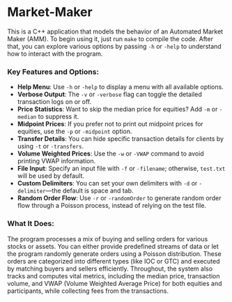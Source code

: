 # Market-Maker
This is a C++ application that models the behavior of an Automated Market Maker (AMM). To begin using it, just run `make` to compile the code. After that, you can explore various options by passing `-h` or `-help` to understand how to interact with the program.

### Key Features and Options:

- **Help Menu**: Use `-h` or `-help` to display a menu with all available options.
- **Verbose Output**: The `-v` or `-verbose` flag can toggle the detailed transaction logs on or off.
- **Price Statistics**: Want to skip the median price for equities? Add `-m` or `-median` to suppress it.
- **Midpoint Prices**: If you prefer not to print out midpoint prices for equities, use the `-p` or `-midpoint` option.
- **Transfer Details**: You can hide specific transaction details for clients by using `-t` or `-transfers`.
- **Volume Weighted Prices**: Use the `-w` or `-VWAP` command to avoid printing VWAP information.
- **File Input**: Specify an input file with `-f` or `-filename`; otherwise, `test.txt` will be used by default.
- **Custom Delimiters**: You can set your own delimiters with `-d` or `-delimiter`—the default is space and tab.
- **Random Order Flow**: Use `-r` or `-randomOrder` to generate random order flow through a Poisson process, instead of relying on the test file.

### What It Does:
The program processes a mix of buying and selling orders for various stocks or assets. You can either provide predefined streams of data or let the program randomly generate orders using a Poisson distribution. These orders are categorized into different types (like IOC or GTC) and executed by matching buyers and sellers efficiently. Throughout, the system also tracks and computes vital metrics, including the median price, transaction volume, and VWAP (Volume Weighted Average Price) for both equities and participants, while collecting fees from the transactions.
